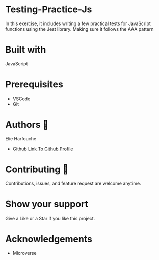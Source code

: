 # Testing-Practice-Js

In this exercise, it includes writing a few practical tests for JavaScript functions using the Jest library. Making sure it follows the AAA pattern

# Built with
JavaScript
 

# Prerequisites
<ul>
<li>VSCode</li>
<li>Git</li>

</ul>

# Authors  	:bookmark_tabs:
Elie Harfouche
<ul>
<li>Github <a href="https://github.com/X-Elie-X">Link To Github Profile</a></li>

</ul>

# Contributing :handshake:
Contributions, issues, and feature request are welcome anytime.

# Show your support
Give a Like or a Star if you like this project.

# Acknowledgements
<ul>
<li>Microverse</li>

